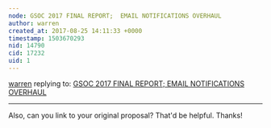 ```yaml
---
node: GSOC 2017 FINAL REPORT;  EMAIL NOTIFICATIONS OVERHAUL
author: warren
created_at: 2017-08-25 14:11:33 +0000
timestamp: 1503670293
nid: 14790
cid: 17232
uid: 1
---
```




[warren](../profile/warren) replying to: [GSOC 2017 FINAL REPORT;  EMAIL NOTIFICATIONS OVERHAUL](../notes/stella/08-24-2017/gsoc-2017-final-report)

----
Also, can you link to your original proposal? That'd be helpful. Thanks!